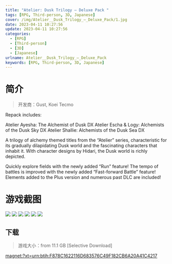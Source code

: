 ```yaml
---
title: "Atelier: Dusk Trilogy – Deluxe Pack "
tags: [RPG, Third-person, 3D, Japanese]
cover: /img/Atelier__Dusk_Trilogy_–_Deluxe_Pack/1.jpg
date: 2023-04-11 10:27:56
update: 2023-04-11 10:27:56
categories: 
  - [RPG]
  - [Third-person]
  - [3D]
  - [Japanese]
urlname: Atelier__Dusk_Trilogy_–_Deluxe_Pack
keywords: [RPG, Third-person, 3D, Japanese]
---
```

# 简介

> 开发商：Gust, Koei Tecmo

Repack includes:

Atelier Ayesha: The Alchemist of Dusk DX
Atelier Escha & Logy: Alchemists of the Dusk Sky DX
Atelier Shallie: Alchemists of the Dusk Sea DX

A trilogy of alchemy themed titles from the “Atelier” series, characteristic for its gradually dilapidating Dusk world and the fascinating characters that inhabit it.
With character designs by Hidari, the Dusk world is richly depicted.

Quickly explore fields with the newly added “Run” feature!
The tempo of battles is improved with the newly added “Fast-forward Battle” feature!
Elements added to the Plus version and numerous past DLC are included!

# 游戏截图

![](/img/Atelier__Dusk_Trilogy_–_Deluxe_Pack/2.jpg)
![](/img/Atelier__Dusk_Trilogy_–_Deluxe_Pack/3.jpg)
![](/img/Atelier__Dusk_Trilogy_–_Deluxe_Pack/4.jpg)
![](/img/Atelier__Dusk_Trilogy_–_Deluxe_Pack/5.jpg)
![](/img/Atelier__Dusk_Trilogy_–_Deluxe_Pack/6.jpg)
![](/img/Atelier__Dusk_Trilogy_–_Deluxe_Pack/7.jpg)


## 下载

> 游戏大小：from 11.1 GB [Selective Download]

[magnet:?xt=urn:btih:F878C1622116D683576C49F182CB6A20A41C4217](magnet:?xt=urn:btih:F878C1622116D683576C49F182CB6A20A41C4217)